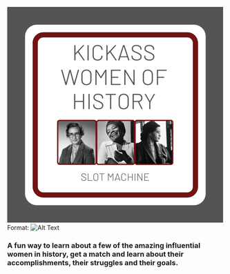 ![GitHub Logo](/images/logo.png)
Format: ![Alt Text](url)

<h3> A fun way to learn about a few of the amazing influential women in history, get a match and learn about their accomplishments,
their struggles and their goals.</h3>
